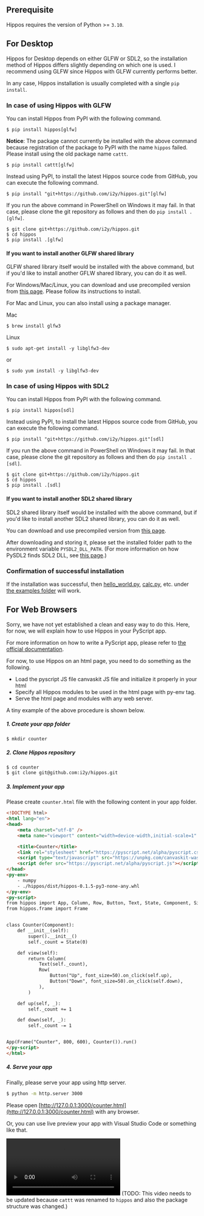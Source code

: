## Prerequisite
Hippos requires the version of Python >= `3.10`.

## For Desktop
Hippos for Desktop depends on either GLFW or SDL2, so the installation method of Hippos differs slightly depending on which one is used. I recommend using GLFW since Hippos with GLFW currently performs better.

In any case, Hippos installation is usually completed with a single `pip install`.

### In case of using Hippos with GLFW

You can install Hippos from PyPI with the following command.
```
$ pip install hippos[glfw]
```

**Notice**: The package cannot currently be installed with the above command because registration of the package to PyPI with the name `hippos` failed. Please install using the old package name `cattt`.
```
$ pip install cattt[glfw]
```

Instead using PyPI, to install the latest Hippos source code from GitHub, you can execute the following command.
```
$ pip install "git+https://github.com/i2y/hippos.git"[glfw]
```

If you run the above command in PowerShell on Windows it may fail. In that case, please clone the git repository as follows and then do `pip install .[glfw]`.
```
$ git clone git+https://github.com/i2y/hippos.git
$ cd hippos
$ pip install .[glfw]
```

#### If you want to install another GLFW shared library
GLFW shared library itself would be installed with the above command, but if you'd like to install another GFLW shared library, you can do it as well.

For Windows/Mac/Linux, you can download and use precompiled version from [this page](https://www.glfw.org/download.html). Please follow its instructions to install.

For Mac and Linux, you can also install using a package manager.

Mac

```
$ brew install glfw3
```

Linux

```
$ sudo apt-get install -y libglfw3-dev
```
or
```
$ sudo yum install -y libglfw3-dev
```


### In case of using Hippos with SDL2
You can install Hippos from PyPI with the following command.
```
$ pip install hippos[sdl]
```

Instead using PyPI, to install the latest Hippos source code from GitHub, you can execute the following command.
```
$ pip install "git+https://github.com/i2y/hippos.git"[sdl]
```

If you run the above command in PowerShell on Windows it may fail. In that case, please clone the git repository as follows and then do `pip install .[sdl]`.
```
$ git clone git+https://github.com/i2y/hippos.git
$ cd hippos
$ pip install .[sdl]
```

#### If you want to install another SDL2 shared library
SDL2 shared library itself would be installed with the above command, but if you'd like to install another SDL2 shared library, you can do it as well.

You can download and use precompiled version from [this page](https://www.libsdl.org/download-2.0.php).

After downloading and storing it, please set the installed folder path to the environment variable `PYSDL2_DLL_PATH`.
(For more information on how PySDL2 finds SDL2 DLL, see [this page](https://pysdl2.readthedocs.io/en/rel_0_9_7/integration.html).)

### Confirmation of successful installation
If the installation was successful, then [hello_world.py](https://github.com/i2y/hippos/blob/main/examples/hello_world.py), [calc.py](https://github.com/i2y/hippos/blob/main/examples/calc.py), etc. under [the examples folder](https://github.com/i2y/hippos/tree/main/examples) will work.


## For Web Browsers
Sorry, we have not yet established a clean and easy way to do this.
Here, for now, we will explain how to use Hippos in your PyScript app.

For more information on how to write a PyScript app, please refer to [the official documentation](https://pyscript.net/).

For now, to use Hippos on an html page, you need to do something as the following.

- Load the pyscript JS file canvaskit JS file and initialize it properly in your html
- Specify all Hippos modules to be used in the html page with py-env tag.
- Serve the html page and modules with any web server.

A tiny example of the above procedure is shown below.

##### 1. Create your app folder

```sh
$ mkdir counter
```

##### 2. Clone Hippos repository

```sh
$ cd counter
$ git clone git@github.com:i2y/hippos.git
```

##### 3. Implement your app
Please create `counter.html` file with the following content in your app folder.
```html
<!DOCTYPE html>
<html lang="en">
<head>
    <meta charset="utf-8" />
    <meta name="viewport" content="width=device-width,initial-scale=1" />

    <title>Counter</title>
    <link rel="stylesheet" href="https://pyscript.net/alpha/pyscript.css" />
    <script type="text/javascript" src="https://unpkg.com/canvaskit-wasm@0.33.0/bin/canvaskit.js"></script>
    <script defer src="https://pyscript.net/alpha/pyscript.js"></script>
</head>
<py-env>
    - numpy
    - ./hippos/dist/hippos-0.1.5-py3-none-any.whl
</py-env>
<py-script>
from hippos import App, Column, Row, Button, Text, State, Component, SizePolicy
from hippos.frame import Frame


class Counter(Component):
    def __init__(self):
        super().__init__()
        self._count = State(0)

    def view(self):
        return Column(
            Text(self._count),
            Row(
                Button("Up", font_size=50).on_click(self.up),
                Button("Down", font_size=50).on_click(self.down),
            ),
        )

    def up(self, _):
        self._count += 1

    def down(self, _):
        self._count -= 1


App(Frame("Counter", 800, 600), Counter()).run()
</py-script>
</html>
```

##### 4. Serve your app
Finally, please serve your app using http server.
```sh
$ python -m http.server 3000
```
Please open [http://127.0.0.1:3000/counter.html](http://127.0.0.1:3000/counter.html) with any browser.

Or, you can use live preview your app with Visual Studio Code or something like that.

![type:video](./videos/counter.mp4)
(TODO: This video needs to be updated because `cattt` was renamed to `hippos` and also the package structure was changed.)
